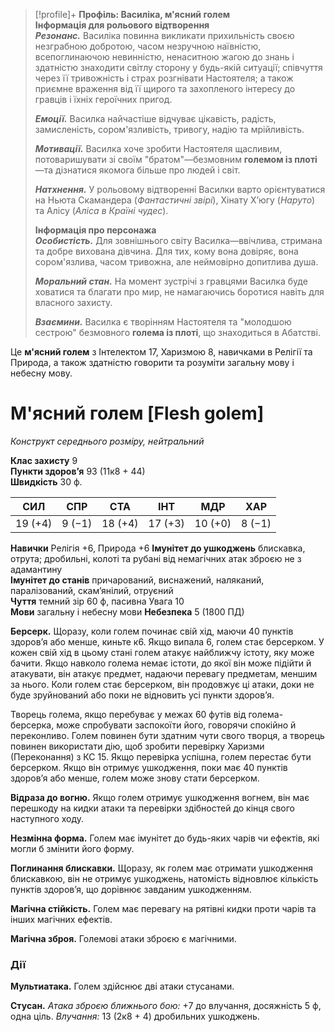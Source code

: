 > [!profile]+ **Профіль: Василіка, м'ясний голем**  
> **Інформація для рольового відтворення**  
> ***Резонанс.*** Василіка повинна викликати прихильність своєю незграбною добротою, часом незручною наївністю, всепоглинаючою невинністю, ненаситною жагою до знань і здатністю знаходити світлу сторону у будь-якій ситуації; співчуття через її тривожність і страх розгнівати Настоятеля; а також приємне враження від її щирого та захопленого інтересу до гравців і їхніх героїчних пригод.
> 
> ***Емоції.*** Василка найчастіше відчуває цікавість, радість, замисленість, сором'язливість, тривогу, надію та мрійливість.
> 
> ***Мотивації.*** Василка хоче зробити Настоятеля щасливим, потоваришувати зі своїм "братом"—безмовним **големом із плоті**—та дізнатися якомога більше про людей і світ.
> 
> ***Натхнення.*** У рольовому відтворенні Василки варто орієнтуватися на Ньюта Скамандера (*Фантастичні звірі*), Хінату Х’югу (*Наруто*) та Алісу (*Аліса в Країні чудес*).
> 
> **Інформація про персонажа**  
> ***Особистість.*** Для зовнішнього світу Василка—ввічлива, стримана та добре вихована дівчина. Для тих, кому вона довіряє, вона сором'язлива, часом тривожна, але неймовірно допитлива душа.
> 
> ***Моральний стан.*** На момент зустрічі з гравцями Василка буде ховатися та благати про мир, не намагаючись боротися навіть для власного захисту.
> 
> ***Взаємини.*** Василка є творінням Настоятеля та "молодшою сестрою" безмовного **голема із плоті**, що знаходиться в Абатстві.

Це **м'ясний голем** з Інтелектом 17, Харизмою 8, навичками в Релігії та Природа, а також здатністю говорити та розуміти загальну мову і небесну мову.
# М'ясний голем [Flesh golem]

*Конструкт середнього розміру, нейтральний*

**Клас захисту** 9  
**Пункти здоров’я** 93 (11к8 + 44)  
**Швидкість** 30 ф.

| СИЛ     | СПР    | СТА     | ІНТ     | МДР     | ХАР    |
| ------- | ------ | ------- | ------- | ------- | ------ |
| 19 (+4) | 9 (−1) | 18 (+4) | 17 (+3) | 10 (+0) | 8 (−1) |
**Навички** Релігія +6, Природа +6
**Імунітет до ушкоджень** блискавка, отрута; дробильні, колоті та рубані від немагічних атак зброєю не з адамантину  
**Імунітет до станів** причарований, виснажений, наляканий, паралізований, скам’янілий, отруєний  
**Чуття** темний зір 60 ф, пасивна Увага 10  
**Мови** загальну і небесну мови
**Небезпека** 5 (1800 ПД)

**Берсерк.** Щоразу, коли голем починає свій хід, маючи 40 пунктів здоров’я або менше, киньте к6. Якщо випала 6, голем стає берсерком. У кожен свій хід в цьому стані голем атакує найближчу істоту, яку може бачити. Якщо навколо голема немає істоти, до якої він може підійти й атакувати, він атакує предмет, надаючи перевагу предметам, меншим за нього. Коли голем стає берсерком, він продовжує ці атаки, доки не буде зруйнований або поки не відновить усі пункти здоров’я.

Творець голема, якщо перебуває у межах 60 футів від голема-берсерка, може спробувати заспокоїти його, говорячи спокійно й переконливо. Голем повинен бути здатним чути свого творця, а творець повинен використати дію, щоб зробити перевірку Харизми (Переконання) з КС 15. Якщо перевірка успішна, голем перестає бути берсерком. Якщо він отримує ушкодження, поки має 40 пунктів здоров’я або менше, голем може знову стати берсерком.

**Відраза до вогню.** Якщо голем отримує ушкодження вогнем, він має перешкоду на кидки атаки та перевірки здібностей до кінця свого наступного ходу.

**Незмінна форма.** Голем має імунітет до будь-яких чарів чи ефектів, які могли б змінити його форму.

**Поглинання блискавки.** Щоразу, як голем має отримати ушкодження блискавкою, він не отримує ушкоджень, натомість відновлює кількість пунктів здоров’я, що дорівнює завданим ушкодженням.

**Магічна стійкість.** Голем має перевагу на рятівні кидки проти чарів та інших магічних ефектів.

**Магічна зброя.** Големові атаки зброєю є магічними.

### Дії

**Мультиатака.** Голем здійснює дві атаки стусанами.

**Стусан.** *Атака зброєю ближнього бою:* +7 до влучання, досяжність 5 ф, одна ціль. *Влучання:* 13 (2к8 + 4) дробильних ушкоджень.